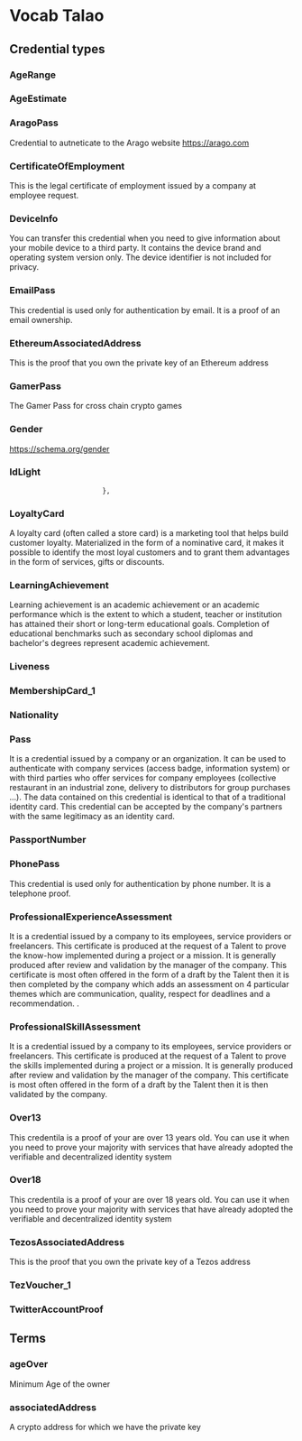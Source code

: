 # Vocab Talao
 
 
## Credential types


### AgeRange


### AgeEstimate


### AragoPass

Credential to autneticate to the Arago website https://arago.com


### CertificateOfEmployment

This is the legal certificate of employment issued by a company at employee request.



### DeviceInfo

You can transfer this credential when you need to give information about your mobile device to a third party. It contains the device brand and operating system version only. The device identifier is not included for privacy.


### EmailPass

This credential is used only for authentication by email. It is a proof of an email ownership.


### EthereumAssociatedAddress

This is the proof that you own the private key of an Ethereum  address


### GamerPass

The Gamer Pass for cross chain crypto games

### Gender

https://schema.org/gender

### IdLight


                           },

### LoyaltyCard

A loyalty card (often called a store card) is a marketing tool that helps build customer loyalty. Materialized in the form of a nominative card, it makes it possible to identify the most loyal customers and to grant them advantages in the form of services, gifts or discounts.

### LearningAchievement

Learning achievement is an academic achievement or an academic performance which is the extent to which a student, teacher or institution has attained their short or long-term educational goals. Completion of educational benchmarks such as secondary school diplomas and bachelor's degrees represent academic achievement.


### Liveness

### MembershipCard_1


### Nationality 

### Pass
  
It is a credential issued by a company or an organization. It can be used to authenticate with company services (access badge, information system) or with third parties who offer services for company employees (collective restaurant in an industrial zone, delivery to distributors for group purchases ...). The data contained on this credential is identical to that of a traditional identity card. This credential can be accepted by the company's partners with the same legitimacy as an identity card. 


### PassportNumber


### PhonePass

This credential is used only for authentication by phone number. It is a telephone proof.

### ProfessionalExperienceAssessment

It is a credential issued by a company to its employees, service providers or freelancers. This certificate is produced at the request of a Talent to prove the know-how implemented during a project or a mission. It is generally produced after review and validation by the manager of the company. This certificate is most often offered in the form of a draft by the Talent then it is then completed by the company which adds an assessment on 4 particular themes which are communication, quality, respect for deadlines and a recommendation. .

### ProfessionalSkillAssessment

It is a credential issued by a company to its employees, service providers or freelancers. This certificate is produced at the request of a Talent to prove the skills implemented during a project or a mission. It is generally produced after review and validation by the manager of the company. This certificate is most often offered in the form of a draft by the Talent then it is then validated by the company.


### Over13

This credentila is a proof of your are over 13 years old. You can use it when you need to prove your majority with services that have already adopted the verifiable and decentralized identity system

### Over18

This credentila is a proof of your are over 18 years old. You can use it when you need to prove your majority with services that have already adopted the verifiable and decentralized identity system



### TezosAssociatedAddress

This is the proof that you own the private key of a Tezos  address


### TezVoucher_1 


### TwitterAccountProof


## Terms

### ageOver

Minimum Age of the owner


### associatedAddress

A crypto address for which we have the private key

